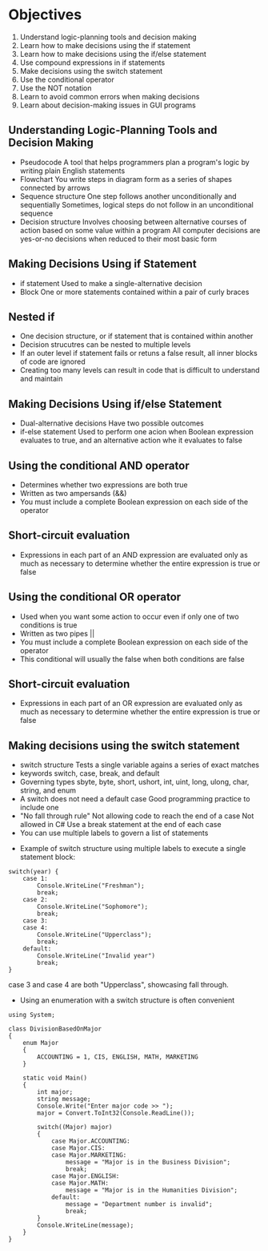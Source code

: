 # Objectives

1. Understand logic-planning tools and decision making
2. Learn how to make decisions using the if statement
3. Learn how to make decisions using the if/else statement
4. Use compound expressions in if statements
5. Make decisions using the switch statement
6. Use the conditional operator
7. Use the NOT notation
8. Learn to avoid common errors when making decisions
9. Learn about decision-making issues in GUI programs

## Understanding Logic-Planning Tools and Decision Making

-   Pseudocode
    A tool that helps programmers plan a program's logic by writing plain English statements
-   Flowchart
    You write steps in diagram form as a series of shapes connected by arrows
-   Sequence structure
    One step follows another unconditionally and sequentially
    Sometimes, logical steps do not follow in an unconditional sequence
-   Decision structure
    Involves choosing between alternative courses of action based on some value within a program
    All computer decisions are yes-or-no decisions when reduced to their most basic form

## Making Decisions Using if Statement

-   if statement
    Used to make a single-alternative decision
-   Block
    One or more statements contained within a pair of curly braces

## Nested if

-   One decision structure, or if statement that is contained within another
-   Decision strucutres can be nested to multiple levels
-   If an outer level if statement fails or retuns a false result, all inner blocks of code are ignored
-   Creating too many levels can result in code that is difficult to understand and maintain

## Making Decisions Using if/else Statement

-   Dual-alternative decisions
    Have two possible outcomes
-   if-else statement
    Used to perform one acion when Boolean expression evaluates to true, and an alternative action whe it evaluates to false

## Using the conditional AND operator

-   Determines whether two expressions are both true
-   Written as two ampersands (&&)
-   You must include a complete Boolean expression on each side of the operator

## Short-circuit evaluation

-   Expressions in each part of an AND expression are evaluated only as much as necessary to determine whether the entire expression is true or false

## Using the conditional OR operator

-   Used when you want some action to occur even if only one of two conditions is true
-   Written as two pipes ||
-   You must include a complete Boolean expression on each side of the operator
-   This conditional will usually the false when both conditions are false

## Short-circuit evaluation

-   Expressions in each part of an OR expression are evaluated only as much as necessary to determine whether the entire expression is true or false

## Making decisions using the switch statement

-   switch structure
    Tests a single variable agains a series of exact matches
-   keywords
    switch, case, break, and default
-   Governing types
    sbyte, byte, short, ushort, int, uint, long, ulong, char, string, and enum
-   A switch does not need a default case
    Good programming practice to include one
-   "No fall through rule"
    Not allowing code to reach the end of a case
    Not allowed in C#
    Use a break statement at the end of each case
-   You can use multiple labels to govern a list of statements

*   Example of switch structure using multiple labels to execute a single statement block:

```
switch(year) {
    case 1:
        Console.WriteLine("Freshman");
        break;
    case 2:
        Console.WriteLine("Sophomore");
        break;
    case 3:
    case 4:
        Console.WriteLine("Upperclass");
        break;
    default:
        Console.WriteLine("Invalid year")
        break;
}
```

case 3 and case 4 are both "Upperclass", showcasing fall through.

-   Using an enumeration with a switch structure is often convenient

```
using System;

class DivisionBasedOnMajor
{
    enum Major
    {
        ACCOUNTING = 1, CIS, ENGLISH, MATH, MARKETING
    }

    static void Main()
    {
        int major;
        string message;
        Console.Write("Enter major code >> ");
        major = Convert.ToInt32(Console.ReadLine());

        switch((Major) major)
        {
            case Major.ACCOUNTING:
            case Major.CIS:
            case Major.MARKETING:
                message = "Major is in the Business Division";
                break;
            case Major.ENGLISH:
            case Major.MATH:
                message = "Major is in the Humanities Division";
            default:
                message = "Department number is invalid";
                break;
        }
        Console.WriteLine(message);
    }
}
```
